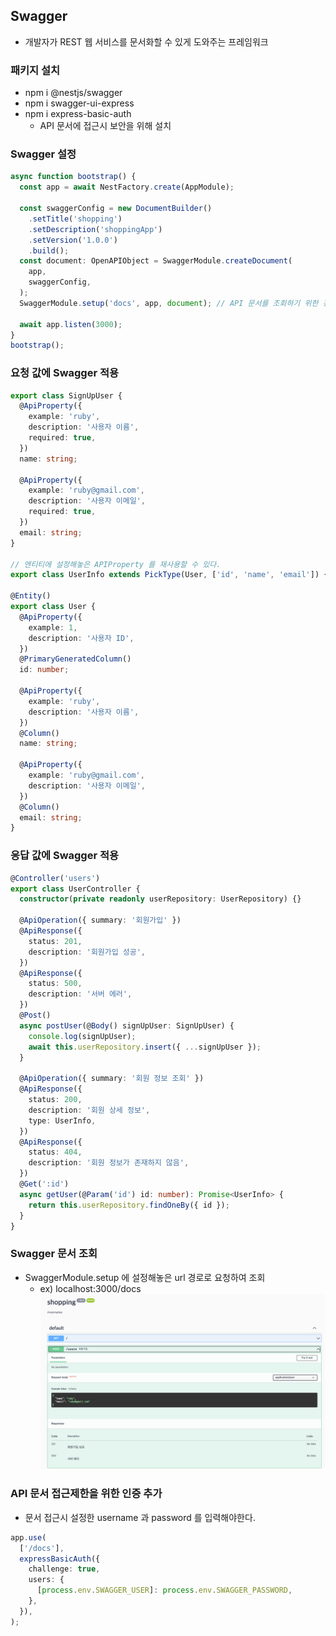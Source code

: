 ## Swagger
- 개발자가 REST 웹 서비스를 문서화할 수 있게 도와주는 프레임워크

### 패키지 설치
- npm i @nestjs/swagger
- npm i swagger-ui-express
- npm i express-basic-auth
  - API 문서에 접근시 보안을 위해 설치

### Swagger 설정
```typescript
async function bootstrap() {
  const app = await NestFactory.create(AppModule);

  const swaggerConfig = new DocumentBuilder()
    .setTitle('shopping')
    .setDescription('shoppingApp')
    .setVersion('1.0.0')
    .build();
  const document: OpenAPIObject = SwaggerModule.createDocument(
    app,
    swaggerConfig,
  );
  SwaggerModule.setup('docs', app, document); // API 문서를 조회하기 위한 경로를 지정. localhost:3000/docs

  await app.listen(3000);
}
bootstrap();
```

### 요청 값에 Swagger 적용
```typescript
export class SignUpUser {
  @ApiProperty({
    example: 'ruby',
    description: '사용자 이름',
    required: true,
  })
  name: string;

  @ApiProperty({
    example: 'ruby@gmail.com',
    description: '사용자 이메일',
    required: true,
  })
  email: string;
}

// 엔티티에 설정해놓은 APIProperty 를 재사용할 수 있다.
export class UserInfo extends PickType(User, ['id', 'name', 'email']) {}

@Entity()
export class User {
  @ApiProperty({
    example: 1,
    description: '사용자 ID',
  })
  @PrimaryGeneratedColumn()
  id: number;

  @ApiProperty({
    example: 'ruby',
    description: '사용자 이름',
  })
  @Column()
  name: string;

  @ApiProperty({
    example: 'ruby@gmail.com',
    description: '사용자 이메일',
  })
  @Column()
  email: string;
}
```

### 응답 값에 Swagger 적용
```typescript
@Controller('users')
export class UserController {
  constructor(private readonly userRepository: UserRepository) {}

  @ApiOperation({ summary: '회원가입' })
  @ApiResponse({
    status: 201,
    description: '회원가입 성공',
  })
  @ApiResponse({
    status: 500,
    description: '서버 에러',
  })
  @Post()
  async postUser(@Body() signUpUser: SignUpUser) {
    console.log(signUpUser);
    await this.userRepository.insert({ ...signUpUser });
  }

  @ApiOperation({ summary: '회원 정보 조회' })
  @ApiResponse({
    status: 200,
    description: '회원 상세 정보',
    type: UserInfo,
  })
  @ApiResponse({
    status: 404,
    description: '회원 정보가 존재하지 않음',
  })
  @Get(':id')
  async getUser(@Param('id') id: number): Promise<UserInfo> {
    return this.userRepository.findOneBy({ id });
  }
}
```

### Swagger 문서 조회
- SwaggerModule.setup 에 설정해놓은 url 경로로 요청하여 조회
  - ex) localhost:3000/docs
    ![img.png](img/docs.png)

### API 문서 접근제한을 위한 인증 추가
- 문서 접근시 설정한 username 과 password 를 입력해야한다.
```typescript
app.use(
  ['/docs'],
  expressBasicAuth({
    challenge: true,
    users: {
      [process.env.SWAGGER_USER]: process.env.SWAGGER_PASSWORD,
    },
  }),
);
```